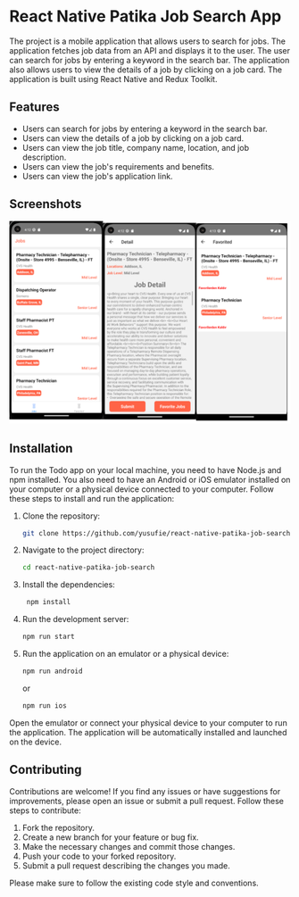 # React Native Patika Job Search App

The project is a mobile application that allows users to search for jobs. The application fetches job data from an API and displays it to the user. The user can search for jobs by entering a keyword in the search bar. The application also allows users to view the details of a job by clicking on a job card. The application is built using React Native and Redux Toolkit.


## Features
- Users can search for jobs by entering a keyword in the search bar.
- Users can view the details of a job by clicking on a job card.
- Users can view the job title, company name, location, and job description.
- Users can view the job's requirements and benefits.
- Users can view the job's application link.


## Screenshots

![picture](./src/assets/readme_1.png)


## Installation

To run the Todo app on your local machine, you need to have Node.js and npm installed. You also need to have an Android or iOS emulator installed on your computer or a physical device connected to your computer. Follow these steps to install and run the application:

1. Clone the repository:

   ```bash
   git clone https://github.com/yusufie/react-native-patika-job-search.git
    ```

2. Navigate to the project directory:

   ```bash
   cd react-native-patika-job-search
   ```

3. Install the dependencies:

   ```bash
    npm install
    ```

4. Run the development server:

   ```bash
   npm run start
   ```

6. Run the application on an emulator or a physical device:

   ```bash
   npm run android
   ```

   or

   ```bash
   npm run ios
   ```

Open the emulator or connect your physical device to your computer to run the application. The application will be automatically installed and launched on the device.


## Contributing

Contributions are welcome! If you find any issues or have suggestions for improvements, please open an issue or submit a pull request. Follow these steps to contribute:

1. Fork the repository.
2. Create a new branch for your feature or bug fix.
3. Make the necessary changes and commit those changes.
4. Push your code to your forked repository.
5. Submit a pull request describing the changes you made.

Please make sure to follow the existing code style and conventions.